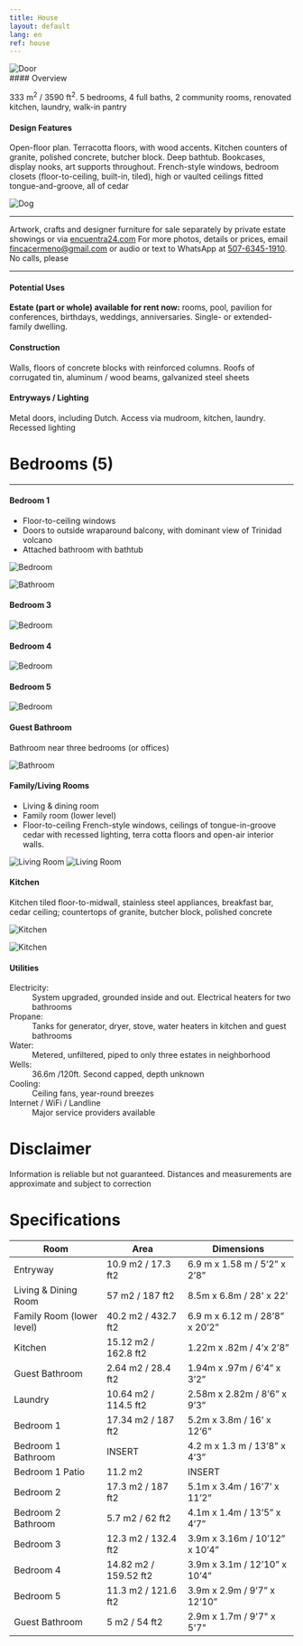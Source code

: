 ```yaml
---
title: House
layout: default
lang: en
ref: house
---
```


<!-- ![Door](/assets/img/info0.jpg){: style="float: left; margin-right: 2em;"} -->

<div class="row">


<div class="col-sm text-center">
<img src="/assets/img/info0.jpg" alt="Door">

</div>
<div markdown="1" class="col-sm">
#### Overview

333 m<sup>2</sup> / 3590 ft<sup>2</sup>. 5 bedrooms, 4 full baths, 2 community rooms, renovated kitchen, laundry, walk-in pantry

#### Design Features

Open-floor plan. Terracotta floors, with wood accents. Kitchen counters of granite, polished concrete, butcher block. Deep bathtub. Bookcases, display nooks, art supports throughout. French-style windows, bedroom closets (floor-to-ceiling, built-in, tiled), high or vaulted ceilings fitted tongue-and-groove, all of cedar

</div>
</div>

![Dog](/assets/img/dog.jpeg)

---

Artwork, crafts and designer furniture for sale separately by private estate showings or via <a href="https://encuentra24.com" target="_blank">encuentra24.com</a>
For more photos, details or prices, email <a href="mailto:fincacermeno@gmail.com">fincacermeno@gmail.com</a> or audio or text to WhatsApp at <a href="https://api.whatsapp.com/send?phone=+50763451910">507-6345-1910</a>. No calls, please

---

#### Potential Uses

**Estate (part or whole) available for rent now:** rooms, pool, pavilion for conferences, birthdays, weddings, anniversaries. Single- or extended-family dwelling.

#### Construction

Walls, floors of concrete blocks with reinforced columns. Roofs of corrugated tin, aluminum / wood beams, galvanized steel sheets



#### Entryways / Lighting

Metal doors, including Dutch. Access via mudroom, kitchen, laundry. Recessed lighting


# Bedrooms (5)
---

#### Bedroom 1
* Floor-to-ceiling windows
* Doors to outside wraparound balcony, with dominant view of Trinidad volcano
* Attached bathroom with bathtub

![Bedroom](/assets/img/bedroom1.jpg)

![Bathroom](/assets/img/bathroom1.jpg)

#### Bedroom 3

![Bedroom](/assets/img/bedroom3.jpg)

#### Bedroom 4

![Bedroom](/assets/img/bedroom4.jpg)

#### Bedroom 5

![Bedroom](/assets/img/bedroom5.jpg)

#### Guest Bathroom
Bathroom near three bedrooms (or offices)

![Bathroom](/assets/img/bathroom2.jpg)


#### Family/Living Rooms

* Living & dining room
* Family room (lower level)
* Floor-to-ceiling French-style windows, ceilings of tongue-in-groove cedar with recessed lighting, terra cotta floors and open-air interior walls.

![Living Room](/assets/img/living1.jpg)
![Living Room](/assets/img/living2.jpg)

#### Kitchen

Kitchen tiled floor-to-midwall, stainless steel appliances, breakfast bar, cedar ceiling; countertops of granite, butcher block, polished concrete

![Kitchen](/assets/img/kitchen1.jpg)

![Kitchen](/assets/img/kitchen2.jpg)



#### Utilities

<dl>

<dt>Electricity:</dt>
<dd>System upgraded, grounded inside and out. Electrical heaters for two bathrooms</dd>

<dt>Propane:</dt>
<dd>Tanks for generator, dryer, stove, water heaters in kitchen and guest bathrooms</dd>

<dt>Water:</dt>
<dd>Metered, unfiltered, piped to only three estates in neighborhood</dd>

<dt>Wells:</dt>
<dd>36.6m /120ft. Second capped, depth unknown</dd>

<dt>Cooling:</dt>
<dd>Ceiling fans, year-round breezes</dd>

<dt>Internet / WiFi / Landline</dt>
<dd>Major service providers available</dd>


</dl>


# Disclaimer  

Information is reliable but not guaranteed. Distances and measurements are approximate and subject to correction





# Specifications

| Room | Area | Dimensions |
|-|-|-|
| Entryway | 10.9 m2 / 17.3 ft2 | 6.9 m x 1.58 m / 5’2” x 2’8” |
| Living & Dining Room | 57 m2 / 187 ft2 | 8.5m x 6.8m / 28' x 22'  |
| Family Room (lower level) | 40.2 m2 / 432.7 ft2 | 6.9 m x 6.12 m / 28’8” x 20’2” |
| Kitchen | 15.12 m2 / 162.8 ft2 | 1.22m x .82m / 4’x 2’8” |
| Guest Bathroom | 2.64 m2 / 28.4 ft2 | 1.94m x .97m / 6’4” x 3’2” |
| Laundry | 10.64 m2 / 114.5 ft2 | 2.58m x 2.82m / 8’6” x 9’3” |
| Bedroom 1 | 17.34 m2 / 187 ft2 | 5.2m x 3.8m / 16’ x 12’6” |
| Bedroom 1 Bathroom | INSERT | 4.2 m x 1.3 m / 13’8” x 4’3” |
| Bedroom 1 Patio | 11.2 m2 | INSERT |
| Bedroom 2 | 17.3 m2 / 187 ft2 | 5.1m x 3.4m / 16’7’ x 11’2” |
| Bedroom 2 Bathroom | 5.7 m2 / 62 ft2   | 4.1m x 1.4m / 13’5” x 4’7”  |
| Bedroom 3 | 12.3 m2 / 132.4 ft2 | 3.9m x 3.16m / 10’12” x 10’4” |
| Bedroom 4 | 14.82 m2 / 159.52 ft2  | 3.9m x 3.1m / 12’10” x 10’4” |
| Bedroom 5 | 11.3 m2 / 121.6 ft2 | 3.9m x 2.9m / 9’7” x 12’10” |
| Guest Bathroom | 5 m2 / 54 ft2 | 2.9m x 1.7m / 9'7" x 5'7" |
